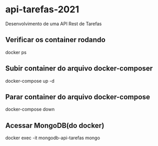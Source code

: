 # api-tarefas-2021
Desenvolvimento de uma API Rest de Tarefas

## Verificar os container rodando
docker ps

## Subir container do arquivo docker-composer
docker-compose up -d

## Parar container do arquivo docker-compose
docker-compose down

## Acessar MongoDB(do docker)
docker exec -it mongodb-api-tarefas mongo